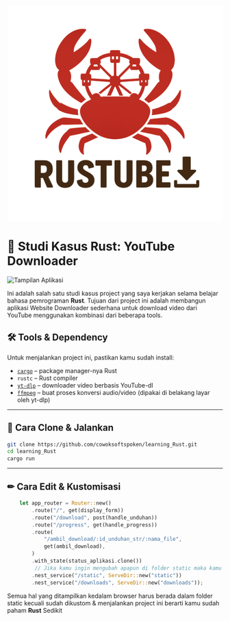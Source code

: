 ![Logo Aplikasi](https://github.com/cowoksoftspoken/learning_Rust/blob/main/static/logo/RustTube_logo.png?raw=true)

# 🎯 Studi Kasus Rust: YouTube Downloader

![Tampilan Aplikasi](https://camo.githubusercontent.com/2f06cb07c4eb1f22fa68bce73f2a53708000d276e755ac471595b8e555320165/68747470733a2f2f692e6962622e636f2f363762324e6467732f53637265656e73686f742d32303235303830342d3132343834302d4368726f6d652e6a7067)

Ini adalah salah satu studi kasus project yang saya kerjakan selama belajar bahasa pemrograman **Rust**. Tujuan dari project ini adalah membangun aplikasi Website Downloader sederhana untuk download video dari YouTube menggunakan kombinasi dari beberapa tools.

## 🛠️ Tools & Dependency

Untuk menjalankan project ini, pastikan kamu sudah install:

- [`cargo`](https://doc.rust-lang.org/cargo/) – package manager-nya Rust
- `rustc` – Rust compiler
- [`yt-dlp`](https://github.com/yt-dlp/yt-dlp) – downloader video berbasis YouTube-dl
- [`ffmpeg`](https://ffmpeg.org/) – buat proses konversi audio/video (dipakai di belakang layar oleh yt-dlp)

---

## 🚀 Cara Clone & Jalankan

```bash
git clone https://github.com/cowoksoftspoken/learning_Rust.git
cd learning_Rust
cargo run
```
---

## ✏ Cara Edit & Kustomisasi
```Rust
    let app_router = Router::new()
        .route("/", get(display_form))
        .route("/download", post(handle_unduhan))
        .route("/progress", get(handle_progress))
        .route(
            "/ambil_download/:id_unduhan_str/:nama_file",
            get(ambil_download),
        )
        .with_state(status_aplikasi.clone())
         // Jika kamu ingin mengubah apapun di folder static maka kamu juga perlu mengubah bagian ini
        .nest_service("/static", ServeDir::new("static"))
        .nest_service("/downloads", ServeDir::new("downloads"));
```
Semua hal yang ditampilkan kedalam browser harus berada dalam folder static kecuali sudah dikustom & menjalankan project ini berarti kamu sudah paham **Rust** Sedikit

